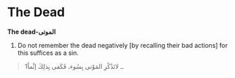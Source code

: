 The Dead
========

**The dead-الموتى**

1. Do not remember the dead negatively [by recalling their bad actions]
for this suffices as a sin.

> 1ـ لاتَذْكُرِ المَوْتى بِسُوء، فَكَفى بِذلِكَ إثْماً.


